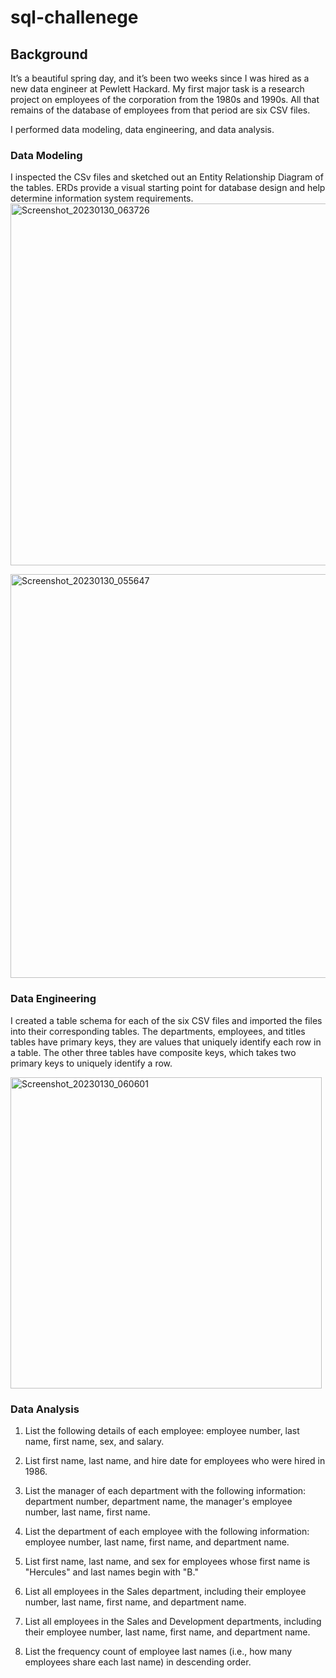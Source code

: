 # sql-challenege

## Background
It’s a beautiful spring day, and it’s been two weeks since I was hired as a new data engineer at Pewlett Hackard. My first major task is a research project on employees of the corporation from the 1980s and 1990s. All that remains of the database of employees from that period are six CSV files.

I performed data modeling, data engineering, and data analysis.

### Data Modeling 

I inspected the CSv files and sketched out an Entity Relationship Diagram of the tables. ERDs provide a visual starting point for database design and help determine information system requirements.
<img width="579" alt="Screenshot_20230130_063726" src="https://user-images.githubusercontent.com/85320743/215648444-345cab2b-b87c-4f11-a4f7-aa9d8a6329d9.png">

<img width="646" alt="Screenshot_20230130_055647" src="https://user-images.githubusercontent.com/85320743/215646105-391578df-09de-4a51-89b1-3167c149bc28.png">

### Data Engineering

I created a table schema for each of the six CSV files and imported the files into their corresponding tables. The departments, employees, and titles tables have primary keys, they are values that uniquely identify each row in a table. The other three tables have composite keys, which takes two primary keys to uniquely identify a row. 

<img width="498" alt="Screenshot_20230130_060601" src="https://user-images.githubusercontent.com/85320743/215646157-26be1c12-b7b2-44e5-bb90-320a56cac9de.png">

### Data Analysis
1. List the following details of each employee: employee number, last name, first name, sex, and salary.

2. List first name, last name, and hire date for employees who were hired in 1986.

3. List the manager of each department with the following information: department number, department name, the manager's employee number, last name, first name.

4. List the department of each employee with the following information: employee number, last name, first name, and department name.

5. List first name, last name, and sex for employees whose first name is "Hercules" and last names begin with "B."

6. List all employees in the Sales department, including their employee number, last name, first name, and department name.

7. List all employees in the Sales and Development departments, including their employee number, last name, first name, and department name.

8. List the frequency count of employee last names (i.e., how many employees share each last name) in descending order.
